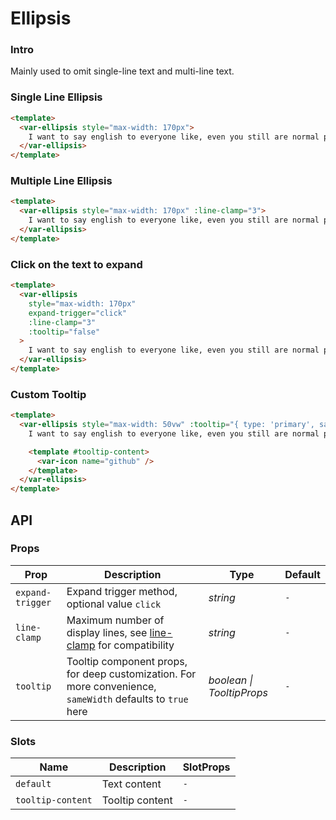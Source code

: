 # Ellipsis

### Intro

Mainly used to omit single-line text and multi-line text.

### Single Line Ellipsis

```html
<template>
  <var-ellipsis style="max-width: 170px">
    I want to say english to everyone like, even you still are normal people, you still can work a world champion and no one trust you!
  </var-ellipsis>
</template>
```

### Multiple Line Ellipsis

```html
<template>
  <var-ellipsis style="max-width: 170px" :line-clamp="3">
    I want to say english to everyone like, even you still are normal people, you still can work a world champion and no one trust you!
  </var-ellipsis>
</template>
```

### Click on the text to expand

```html
<template>
  <var-ellipsis 
    style="max-width: 170px" 
    expand-trigger="click" 
    :line-clamp="3" 
    :tooltip="false"
  >
    I want to say english to everyone like, even you still are normal people, you still can work a world champion and no one trust you!
  </var-ellipsis>
</template>
```

### Custom Tooltip

```html
<template>
  <var-ellipsis style="max-width: 50vw" :tooltip="{ type: 'primary', sameWidth: false }">
    I want to say english to everyone like, even you still are normal people, you still can work a world champion and no one trust you!

    <template #tooltip-content>
      <var-icon name="github" />
    </template>
  </var-ellipsis>
</template>
```

## API

### Props

| Prop   | Description  | Type  | Default  |
| ----- | ------ | ---- | ---- |
| `expand-trigger` | Expand trigger method, optional value `click` | _string_ | `-` |
| `line-clamp` | Maximum number of display lines, see [line-clamp](https://caniuse.com/?search=line-clamp) for compatibility | _string_ | `-` |
| `tooltip` | Tooltip component props, for deep customization. For more convenience, `sameWidth` defaults to `true` here | _boolean \| TooltipProps_ | `-` |

### Slots

| Name | Description | SlotProps |
| --- | --- | --- |
| `default` | Text content | `-` |
| `tooltip-content` | Tooltip content | `-` |